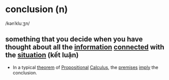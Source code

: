 # conclusion (n)

/kənˈkluːʒn/

## something that you decide when you have thought about all the [information](information-n.md#facts-or-details-about-somebodysomething-thông-tin) [connected](connected-adj.md#having-a-link-between-them-liên-quan) with the [situation](situation-n.md#all-the-circumstances-and-things-that-are-happening-at-a-particular-time-and-in-a-particular-place-tình-hình-tình-huống) (kết luận)

- In a typical [theorem](theorem-n.md#a-rule-or-principle-especially-in-math-that-can-be-proved-to-be-true-định-lý) of [Propositional](propositional-adj.md#in-the-form-of-a-statement-mệnh-đề) [Calculus](calculus-n.md#the-type-of-mathematics-that-deals-with-rates-of-change-for-example-in-the-slope-of-a-curve-or-the-speed-of-a-falling-object-phép-tính-giải-tích), the [premises](premise-n.md#a-statement-or-an-idea-that-forms-the-basis-for-a-reasonable-line-of-argument-tiền-đề-giả-thuyết) [imply](imply-v.md#imply-something---to-make-something-necessary-in-order-to-be-successful-dẫn-đến-đưa-đến) the conclusion.